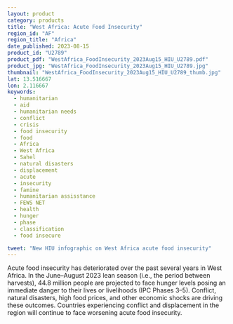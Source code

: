 ```yaml
---
layout: product
category: products
title: "West Africa: Acute Food Insecurity"
region_id: "AF"
region_title: "Africa"
date_published: 2023-08-15
product_id: "U2789"
product_pdf: "WestAfrica_FoodInsecurity_2023Aug15_HIU_U2789.pdf"
product_jpg: "WestAfrica_FoodInsecurity_2023Aug15_HIU_U2789.jpg"
thumbnail: "WestAfrica_FoodInsecurity_2023Aug15_HIU_U2789_thumb.jpg"
lat: 13.516667
lon: 2.116667
keywords:
  - humanitarian
  - aid
  - humanitarian needs
  - conflict
  - crisis
  - food insecurity
  - food
  - Africa
  - West Africa
  - Sahel
  - natural disasters
  - displacement
  - acute
  - insecurity
  - famine
  - humanitarian assisstance
  - FEWS NET
  - health
  - hunger
  - phase
  - classification
  - food insecure

tweet: "New HIU infographic on West Africa acute food insecurity"
---
```

Acute food insecurity has deteriorated over the past several years in West Africa. In the June–August 2023 lean season (i.e., the period between harvests), 44.8 million people are projected to face hunger levels posing an immediate danger to their lives or livelihoods (IPC Phases 3–5). Conflict, natural disasters, high food prices, and other economic shocks are driving these outcomes. Countries experiencing conflict and displacement in the region will continue to face worsening acute food insecurity. 
